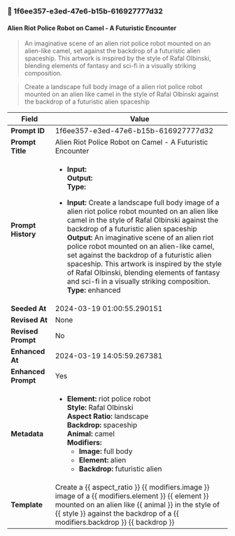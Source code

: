 

### 📜 1f6ee357-e3ed-47e6-b15b-616927777d32

#### Alien Riot Police Robot on Camel - A Futuristic Encounter

> An imaginative scene of an alien riot police robot mounted on an alien-like camel, set against the backdrop of a futuristic alien spaceship. This artwork is inspired by the style of Rafal Olbinski, blending elements of fantasy and sci-fi in a visually striking composition.

> Create a landscape full body image of a alien riot police robot mounted on an alien like camel in the style of Rafal Olbinski against the backdrop of a futuristic alien spaceship

| Field          | Value                                                                                                                                                                      |
|----------------|----------------------------------------------------------------------------------------------------------------------------------------------------------------------------|
| **Prompt ID**  | 1f6ee357-e3ed-47e6-b15b-616927777d32                                                                                                                                                            |
| **Prompt Title**  | Alien Riot Police Robot on Camel - A Futuristic Encounter                                                                                                                                                            |
| **Prompt History** | <ul><li>**Input:**  <br> **Output:**  <br> **Type:** </li></ul><ul><li>**Input:** Create a landscape full body image of a alien riot police robot mounted on an alien like camel in the style of Rafal Olbinski against the backdrop of a futuristic alien spaceship <br> **Output:** An imaginative scene of an alien riot police robot mounted on an alien-like camel, set against the backdrop of a futuristic alien spaceship. This artwork is inspired by the style of Rafal Olbinski, blending elements of fantasy and sci-fi in a visually striking composition. <br> **Type:** enhanced</li></ul> |
| **Seeded At** | 2024-03-19 01:00:55.290151                                                                                                                                                   |
| **Revised At** | None                                                                                                                                                   |
| **Revised Prompt** | No                                                                                                                                                                      |
| **Enhanced At** | 2024-03-19 14:05:59.267381                                                                                                                                                  |
| **Enhanced Prompt** | Yes                                                                                                                                                                    |
| **Metadata**   | <ul><li>**Element:** riot police robot <br> **Style:** Rafal Olbinski <br> **Aspect Ratio:** landscape <br> **Backdrop:** spaceship <br> **Animal:** camel <br> **Modifiers:**<ul><li>**Image:** full body</li><li>**Element:** alien</li><li>**Backdrop:** futuristic alien</li></ul></li></ul> |
| **Template**   | Create a {{ aspect_ratio }} {{ modifiers.image }} image of a {{ modifiers.element }} {{ element }} mounted on an alien like {{ animal }} in the style of {{ style }} against the backdrop of a {{ modifiers.backdrop }} {{ backdrop }}                                                                                                                                           |


